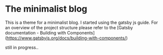 # The minimalist blog
This is a theme for a minimalist blog.
I started using the gatsby js guide.
For an overview of the project structure please refer to the [Gatsby documentation - Building with Components]
(https://www.gatsbyjs.org/docs/building-with-components/)

still in progress..
